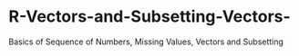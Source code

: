 # R-Vectors-and-Subsetting-Vectors-
Basics of Sequence of Numbers, Missing Values, Vectors and Subsetting 
